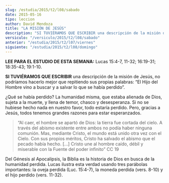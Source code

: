 ```yaml
---
slug: /estudia/2015/t2/l08/sabado
date: 2015-05-16
tipo: leccion
author: David Mendoza
title: "LA MISIÓN DE JESÚS"
description: "SI TUVIÉRAMOS QUE ESCRIBIR una descripción de la misión de Jesús, no podríamos  hacerlo mejor que repitiendo sus propias palabras: “El Hijo del Hombre vino a  buscar y a salvar lo que se había perdido”."
versiculo: "/versiculo/2015/t2/l08/sabado"
anterior: "/estudia/2015/t2/l07/viernes"
siguiente: "/estudia/2015/t2/l08/domingo"
---
```


**LEE PARA EL ESTUDIO DE ESTA SEMANA:** Lucas 15:4-7, 11-32; 16:19-31; 18:35-43; 19:1-10.

**SI TUVIÉRAMOS QUE ESCRIBIR** una descripción de la misión de Jesús, no podríamos hacerlo mejor que repitiendo sus propias palabras: “El Hijo del Hombre vino a buscar y a salvar lo que se había perdido”.

¿Qué se había perdido? La humanidad misma, que estaba alienada de Dios, sujeta a la muerte, y llena de temor, chasco y desesperanza. Si no se hubiese hecho nada en nuestro favor, todo estaría perdido. Pero, gracias a Jesús, todos tenemos grandes razones para estar esperanzados.

> “Al caer, el hombre se apartó de Dios: la tierra fue cortada del cielo. A través del abismo existente entre ambos no podía haber ninguna comunión. Mas, mediante Cristo, el mundo está unido otra vez con el Cielo. Con sus propios méritos, Cristo ha salvado el abismo que el pecado había hecho. [...] Cristo une al hombre caído, débil y miserable con la Fuente del poder infinito” CC 19

Del Génesis al Apocalipsis, la Biblia es la historia de Dios en busca de la humanidad perdida. Lucas ilustra esta verdad usando tres parábolas importantes: la oveja perdida (Luc. 15:4-7), la moneda perdida (vers. 8-10) y el hijo perdido (vers. 11-32).
